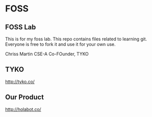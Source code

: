 # FOSS
FOSS Lab
-----------------
This is for my foss lab. This repo contains files related to learning git. Everyone is free to fork it and use it for your own use.

Chriss Martin
CSE-A
Co-FOunder, TYKO

TYKO
-------------
http://tyko.co/

Our Product
------------- 

http://holabot.co/
